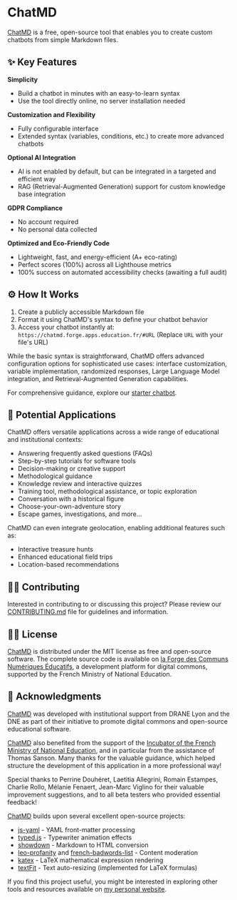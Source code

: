 # ChatMD

[ChatMD](https://chatmd.forge.apps.education.fr/) is a free, open-source tool that enables you to create custom chatbots from simple Markdown files.

## ✨ Key Features

**Simplicity**
- Build a chatbot in minutes with an easy-to-learn syntax
- Use the tool directly online, no server installation needed

**Customization and Flexibility**
- Fully configurable interface
- Extended syntax (variables, conditions, etc.) to create more advanced chatbots

**Optional AI Integration**
- AI is not enabled by default, but can be integrated in a targeted and efficient way
- RAG (Retrieval-Augmented Generation) support for custom knowledge base integration

**GDPR Compliance**
- No account required
- No personal data collected

**Optimized and Eco-Friendly Code**
- Lightweight, fast, and energy-efficient (A+ eco-rating)
- Perfect scores (100%) across all Lighthouse metrics
- 100% success on automated accessibility checks (awaiting a full audit)

## ⚙️ How It Works

1. Create a publicly accessible Markdown file
2. Format it using ChatMD's syntax to define your chatbot behavior
3. Access your chatbot instantly at: `https://chatmd.forge.apps.education.fr/#URL` (Replace `URL` with your file's URL)

While the basic syntax is straightforward, ChatMD offers advanced configuration options for sophisticated use cases: interface customization, variable implementation, randomized responses, Large Language Model integration, and Retrieval-Augmented Generation capabilities.

For comprehensive guidance, explore our [starter chatbot](https://chatmd.forge.apps.education.fr/).

## 🎯 Potential Applications

ChatMD offers versatile applications across a wide range of educational and institutional contexts:

- Answering frequently asked questions (FAQs)
- Step-by-step tutorials for software tools
- Decision-making or creative support
- Methodological guidance
- Knowledge review and interactive quizzes
- Training tool, methodological assistance, or topic exploration
- Conversation with a historical figure
- Choose-your-own-adventure story
- Escape games, investigations, and more...

ChatMD can even integrate geolocation, enabling additional features such as:
- Interactive treasure hunts
- Enhanced educational field trips
- Location-based recommendations

## 🙋‍♀️ Contributing

Interested in contributing to or discussing this project? Please review our [CONTRIBUTING.md](https://forge.apps.education.fr/chatMD/chatMD.forge.apps.education.fr/-/blob/main/CONTRIBUTING.md?ref_type=heads) file for guidelines and information.

## 👩‍⚖️ License

[ChatMD](https://chatmd.forge.apps.education.fr/) is distributed under the MIT license as free and open-source software. The complete source code is available on [la Forge des Communs Numériques Éducatifs](https://forge.apps.education.fr/chatMD/chatMD.forge.apps.education.fr), a development platform for digital commons, supported by the French Ministry of National Education.

## 🙏 Acknowledgments

[ChatMD](https://chatmd.forge.apps.education.fr/) was developed with institutional support from DRANE Lyon and the DNE as part of their initiative to promote digital commons and open-source educational software.

[ChatMD](https://chatmd.forge.apps.education.fr/) also benefited from the support of the [Incubator of the French Ministry of National Education]((https://incubateur.education.gouv.fr/)), and in particular from the assistance of Thomas Sanson. Many thanks for the valuable guidance, which helped structure the development of this application in a more professional way!

Special thanks to Perrine Douhéret, Laetitia Allegrini, Romain Estampes, Charlie Rollo, Mélanie Fenaert, Jean-Marc Viglino for their valuable improvement suggestions, and to all beta testers who provided essential feedback!

[ChatMD](https://chatmd.forge.apps.education.fr/) builds upon several excellent open-source projects:

- [js-yaml](https://github.com/nodeca/js-yaml) - YAML front-matter processing
- [typed.js](https://github.com/mattboldt/typed.js) - Typewriter animation effects
- [showdown](https://github.com/showdownjs/showdown) - Markdown to HTML conversion
- [leo-profanity](https://github.com/jojoee/leo-profanity) and [french-badwords-list](https://github.com/darwiin/french-badwords-list/) - Content moderation
- [katex](https://katex.org/) - LaTeX mathematical expression rendering
- [textFit](https://github.com/STRML/textFit) - Text auto-resizing (implemented for LaTeX formulas)

If you find this project useful, you might be interested in exploring other tools and resources available on [my personal website](https://eyssette.forge.apps.education.fr/).